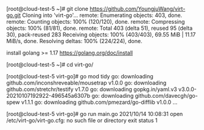 [root@cloud-test-5 ~]# git clone https://github.com/YoungjuWang/virt-go.git
Cloning into 'virt-go'...
remote: Enumerating objects: 403, done.
remote: Counting objects: 100% (120/120), done.
remote: Compressing objects: 100% (81/81), done.
remote: Total 403 (delta 51), reused 95 (delta 30), pack-reused 283
Receiving objects: 100% (403/403), 69.55 MiB | 11.17 MiB/s, done.
Resolving deltas: 100% (224/224), done.

install golang >= 1.17
https://golang.org/doc/install

[root@cloud-test-5 ~]# cd virt-go/

[root@cloud-test-5 virt-go]# go mod tidy
go: downloading github.com/inconshreveable/mousetrap v1.0.0
go: downloading github.com/stretchr/testify v1.7.0
go: downloading gopkg.in/yaml.v3 v3.0.0-20210107192922-496545a6307b
go: downloading github.com/davecgh/go-spew v1.1.1
go: downloading github.com/pmezard/go-difflib v1.0.0
...

[root@cloud-test-5 virt-go]# go run main.go 
2021/10/14 10:08:31 open /etc/virt-go/virt-go.cfg: no such file or directory
exit status 1


